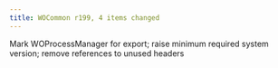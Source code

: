 ```yaml
---
title: WOCommon r199, 4 items changed
---
```


Mark WOProcessManager for export; raise minimum required system version; remove references to unused headers
